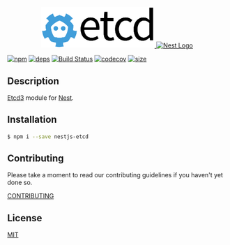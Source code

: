 <div align="center">
  <a href="https://etcd.io/">
    <img src="https://raw.githubusercontent.com/cncf/artwork/master/projects/etcd/horizontal/color/etcd-horizontal-color.png" alt="Etcd logo" width="260">
  </a>
  <a href="http://nestjs.com/" target="blank"><img src="https://nestjs.com/img/logo_text.svg" width="280" alt="Nest Logo" /></a>
</div>

[![npm][npm]][npm-url]
[![deps][deps]][deps-url]
[![Build Status](https://github.com/aleksandryackovlev/nestjs-etcd/workflows/build/badge.svg)](https://github.com/aleksandryackovlev/nestjs-etcd/actions)
[![codecov](https://codecov.io/gh/aleksandryackovlev/nestjs-etcd/branch/main/graph/badge.svg)](https://codecov.io/gh/aleksandryackovlev/nestjs-etcd)
[![size](https://packagephobia.now.sh/badge?p=nestjs-etcd)](https://packagephobia.now.sh/result?p=nestjs-etcd)

## Description

[Etcd3](https://github.com/microsoft/etcd3) module for [Nest](https://github.com/nestjs/nest).

## Installation

```bash
$ npm i --save nestjs-etcd
```

## Contributing

Please take a moment to read our contributing guidelines if you haven't yet done so.

[CONTRIBUTING](./.github/CONTRIBUTING.md)

## License

[MIT](./LICENSE)

[npm]: https://img.shields.io/npm/v/nestjs-etcd.svg
[npm-url]: https://npmjs.com/package/nestjs-etcd
[deps]: https://david-dm.org/aleksandryackovlev/nestjs-etcd.svg
[deps-url]: https://david-dm.org/aleksandryackovlev/nestjs-etcd
